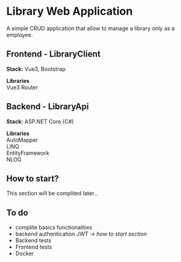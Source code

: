 # Library Web Application

A simple CRUD application that allow to manage a library only as a employee.

## Frontend - LibraryClient
**Stack:** Vue3, Bootstrap

**Libraries**<br>
Vue3 Router

## Backend - LibraryApi
**Stack:** ASP.NET Core (C#)

**Libraries**<br>
AutoMapper<br>
LINQ<br>
EntityFramework<br>
NLOG

## How to start?
This section will be complited later...

## To do
- complite basics functionalities
- backend authentication JWT *-> how to start section*
- Backend tests
- Frontend tests
- Docker
